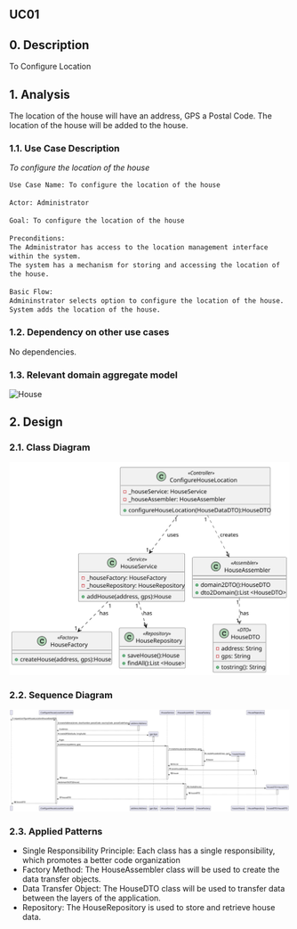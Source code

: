 ## UC01

## 0. Description

To Configure Location

## 1. Analysis
The location of the house will have an address, GPS a Postal Code.
The location of the house will be added to the house.

### 1.1. Use Case Description
_To configure the location of the house_

    Use Case Name: To configure the location of the house

    Actor: Administrator

    Goal: To configure the location of the house

    Preconditions:
    The Administrator has access to the location management interface within the system.
    The system has a mechanism for storing and accessing the location of the house.

    Basic Flow: 
    Admininstrator selects option to configure the location of the house.
    System adds the location of the house.

### 1.2. Dependency on other use cases
No dependencies.

### 1.3. Relevant domain aggregate model
![House](../../ooa/4.agreggateModels/House.svg)

## 2. Design

### 2.1. Class Diagram
![ClassDiagram](artifacts/uc01_CD_v2.svg)

### 2.2. Sequence Diagram
![SequenceDiagram](artifacts/uc01_SD_v2.svg)

### 2.3. Applied Patterns
- Single Responsibility Principle: Each class has a single responsibility, which promotes a better code organization
- Factory Method: The HouseAssembler class will be used to create the data transfer objects.
- Data Transfer Object: The HouseDTO class will be used to transfer data between the layers of the application.
- Repository: The HouseRepository is used to store and retrieve house data.